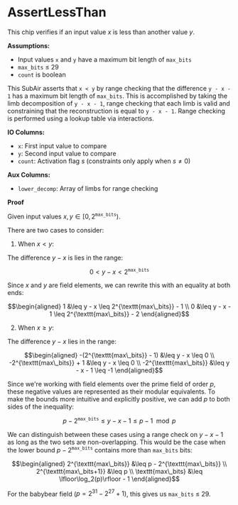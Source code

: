 # AssertLessThan

This chip verifies if an input value $`x`$ is less than another value $`y`$.

**Assumptions:**
- Input values `x` and `y` have a maximum bit length of `max_bits`
- `max_bits` ≤ 29
- `count` is boolean

This SubAir asserts that `x < y` by range checking that the difference `y - x - 1` has a maximum bit length of `max_bits`.
This is accomplished by taking the limb decomposition of `y - x - 1`, range checking that each limb is valid and constraining that the reconstruction is equal to `y - x - 1`.
Range checking is performed using a lookup table via interactions.

**IO Columns:**
- `x`: First input value to compare
- `y`: Second input value to compare
- `count`: Activation flag $`s`$ (constraints only apply when $`s \neq 0`$)

**Aux Columns:**
- `lower_decomp`: Array of limbs for range checking

**Proof**

Given input values $`x, y \in [0, 2^{\texttt{max\_bits}})`$.

There are two cases to consider:

1. When $`x < y`$:

The difference $`y - x`$ is lies in the range:

```math
0 < y - x < 2^{\texttt{max\_bits}}
```

Since $`x`$ and $`y`$ are field elements, we can rewrite this with an equality at both ends:

```math
\begin{aligned}
   1 &\leq y - x \leq 2^{\texttt{max\_bits}} - 1 \\
   0 &\leq y - x - 1 \leq 2^{\texttt{max\_bits}} - 2
\end{aligned}
```

2. When $`x \geq y`$:

The difference $`y - x`$ lies in the range:

```math
\begin{aligned}
   -(2^{\texttt{max\_bits}} - 1) &\leq y - x \leq 0 \\
   -2^{\texttt{max\_bits}} + 1 &\leq y - x \leq 0 \\
   -2^{\texttt{max\_bits}} &\leq y - x - 1 \leq -1
\end{aligned}
```

Since we're working with field elements over the prime field of order $`p`$, these negative values are represented as their modular equivalents. To make the bounds more intuitive and explicitly positive, we can add $`p`$ to both sides of the inequality:

```math
p - 2^{\texttt{max\_bits}} \leq y - x - 1 \leq p - 1 \mod{p}
```

We can distinguish between these cases using a range check on $`y - x - 1`$ as long as the two sets are non-overlapping. This would be the case when the lower bound $`p - 2^{\texttt{max\_bits}}`$ contains more than `max_bits` bits:

```math
\begin{aligned}
2^{\texttt{max\_bits}} &\leq p - 2^{\texttt{max\_bits}} \\
2^{\texttt{max\_bits+1}} &\leq p \\
\texttt{max\_bits} &\leq \lfloor\log_2(p)\rfloor - 1
\end{aligned}
```

For the babybear field ($`p = 2^{31} - 2^{27} + 1`$), this gives us `max_bits` ≤ 29.
